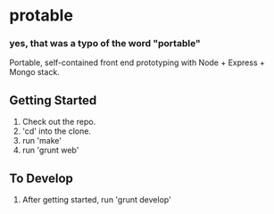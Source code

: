 # protable
### yes, that was a typo of the word "portable"
Portable, self-contained front end prototyping with Node + Express + Mongo stack.

## Getting Started
1. Check out the repo.
2. 'cd' into the clone.
3. run 'make'
4. run 'grunt web'

## To Develop
1. After getting started, run 'grunt develop'


